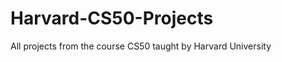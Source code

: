 # Harvard-CS50-Projects
All projects from the course CS50 taught by Harvard University           
  
   
